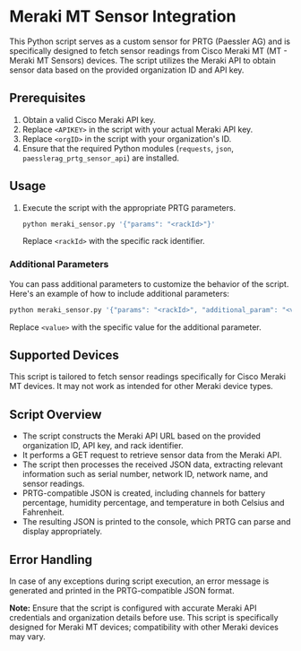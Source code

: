 # Meraki MT Sensor Integration

This Python script serves as a custom sensor for PRTG (Paessler AG) and is specifically designed to fetch sensor readings from Cisco Meraki MT (MT - Meraki MT Sensors) devices. The script utilizes the Meraki API to obtain sensor data based on the provided organization ID and API key.

## Prerequisites
1. Obtain a valid Cisco Meraki API key.
2. Replace `<APIKEY>` in the script with your actual Meraki API key.
3. Replace `<orgID>` in the script with your organization's ID.
4. Ensure that the required Python modules (`requests`, `json`, `paesslerag_prtg_sensor_api`) are installed.

## Usage
1. Execute the script with the appropriate PRTG parameters.
   ```bash
   python meraki_sensor.py '{"params": "<rackId>"}'
   ```
   Replace `<rackId>` with the specific rack identifier.

### Additional Parameters
You can pass additional parameters to customize the behavior of the script. Here's an example of how to include additional parameters:

```bash
python meraki_sensor.py '{"params": "<rackId>", "additional_param": "<value>"}'
```

Replace `<value>` with the specific value for the additional parameter.

## Supported Devices
This script is tailored to fetch sensor readings specifically for Cisco Meraki MT devices. It may not work as intended for other Meraki device types.

## Script Overview
- The script constructs the Meraki API URL based on the provided organization ID, API key, and rack identifier.
- It performs a GET request to retrieve sensor data from the Meraki API.
- The script then processes the received JSON data, extracting relevant information such as serial number, network ID, network name, and sensor readings.
- PRTG-compatible JSON is created, including channels for battery percentage, humidity percentage, and temperature in both Celsius and Fahrenheit.
- The resulting JSON is printed to the console, which PRTG can parse and display appropriately.

## Error Handling
In case of any exceptions during script execution, an error message is generated and printed in the PRTG-compatible JSON format.

**Note:** Ensure that the script is configured with accurate Meraki API credentials and organization details before use. This script is specifically designed for Meraki MT devices; compatibility with other Meraki devices may vary.